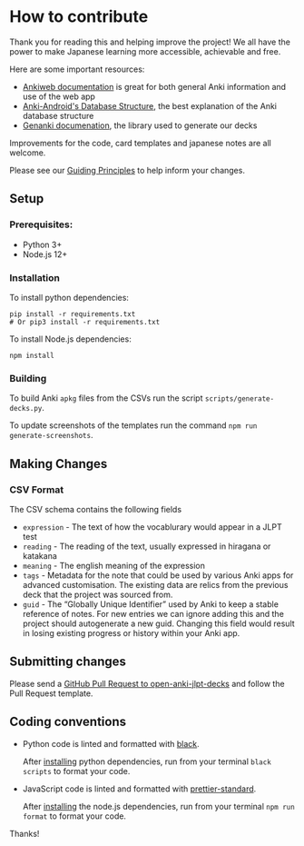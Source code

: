 # How to contribute

Thank you for reading this and helping improve the project! We all have the power to make Japanese learning more accessible, achievable and free.

Here are some important resources:

  * [Ankiweb documentation](https://docs.ankiweb.net) is great for both general Anki information and use of the web app
  * [Anki-Android's Database Structure](https://github.com/ankidroid/Anki-Android/wiki/Database-Structure), the best explanation of the Anki database structure
  * [Genanki documenation](https://github.com/kerrickstaley/genanki), the library used to generate our decks

Improvements for the code, card templates and japanese notes are all welcome.

Please see our [Guiding Principles](./README.md#guiding-principles) to help inform your changes.

## Setup

### Prerequisites:
- Python 3+
- Node.js 12+

### Installation

To install python dependencies:
```shell
pip install -r requirements.txt
# Or pip3 install -r requirements.txt
```

To install Node.js dependencies:
```shell
npm install
```

### Building

To build Anki `apkg` files from the CSVs run the script `scripts/generate-decks.py`.

To update screenshots of the templates run the command `npm run generate-screenshots`.

## Making Changes

### CSV Format

The CSV schema contains the following fields
- `expression` - The text of how the vocablurary would appear in a JLPT test
- `reading` - The reading of the text, usually expressed in hiragana or katakana
- `meaning` - The english meaning of the expression
- `tags` - Metadata for the note that could be used by various Anki apps for advanced customisation. The existing data are relics from the previous deck that the project was sourced from.
- `guid` - The “Globally Unique Identifier” used by Anki to keep a stable reference of notes. For new entries we can ignore adding this and the project should autogenerate a new guid. Changing this field would result in losing existing progress or history within your Anki app.

## Submitting changes

Please send a [GitHub Pull Request to open-anki-jlpt-decks](https://github.com/jamsinclair/open-anki-jlpt-decks/pull/new/master) and follow the Pull Request template.

## Coding conventions

* Python code is linted and formatted with [black](https://github.com/psf/black).
  
  After [installing](#installation) python dependencies, run from your terminal `black scripts` to format your code.
* JavaScript code is linted and formatted with [prettier-standard](https://github.com/sheerun/prettier-standard).
  
  After [installing](#installation) the node.js dependencies, run from your terminal `npm run format` to format your code.

Thanks!
